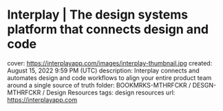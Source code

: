 # Interplay | The design systems platform that connects design and code

cover: https://interplayapp.com/images/interplay-thumbnail.jpg
created: August 15, 2022 9:59 PM (UTC)
description: Interplay connects and automates design and code workflows to align your entire product team around a single source of truth
folder: BOOKMRKS-MTHRFCKR / DESGN-MTHRFCKR / Design Resources
tags: design resources
url: https://interplayapp.com